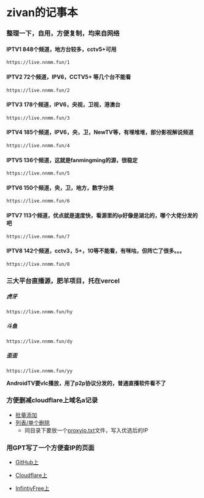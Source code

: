 # zivan的记事本
### 整理一下，自用，方便复制，均来自网络

#### IPTV1 848个频道，地方台较多，cctv5+可用
    https://live.nnmm.fun/1
#### IPTV2 72个频道，IPV6，CCTV5+ 等几个台不能看
    https://live.nnmm.fun/2
#### IPTV3 178个频道，IPV6，央视，卫视，港澳台
    https://live.nnmm.fun/3
#### IPTV4 185个频道，IPV6，央，卫，NewTV等，有埋堆堆，部分影视解说频道
    https://live.nnmm.fun/4
#### IPTV5 136个频道，这就是fanmingming的源，很稳定
    https://live.nnmm.fun/5
#### IPTV6 150个频道，央，卫，地方，数字分类
    https://live.nnmm.fun/6
#### IPTV7 113个频道，优点就是速度快，看源里的ip好像是湖北的，哪个大佬分发的吧
    https://live.nnmm.fun/7
#### IPTV8 142个频道，cctv3，5+，10等不能看，有咪咕，但阵亡了很多。。。
    https://live.nnmm.fun/8

### 三大平台直播源，肥羊项目，托在vercel

##### 虎牙
    https://live.nnmm.fun/hy
##### 斗鱼
    https://live.nnmm.fun/dy
##### 歪歪
    https://live.nnmm.fun/yy

**AndroidTV要vlc播放，用了p2p协议分发的，普通直播软件看不了**

### 方便删减cloudflare上域名a记录
- [批量添加](https://github.com/zivan80/Scripts/blob/master/src/cloudflare/bulk_add.py)
- [列表/单个删除](https://github.com/zivan80/Scripts/blob/master/src/cloudflare/single_del.py)
  - 同目录下要放一个[proxyip.txt](https://github.com/zivan80/Scripts/blob/master/src/cloudflare/proxyip.txt)文件，写入优选后的IP

### 用GPT写了一个方便查IP的页面
- [GitHub上](checkip)

- [Cloudflare上](https://ip.nnmm.fun)

- [InfintiyFree上](https://zivan.000.pe)
